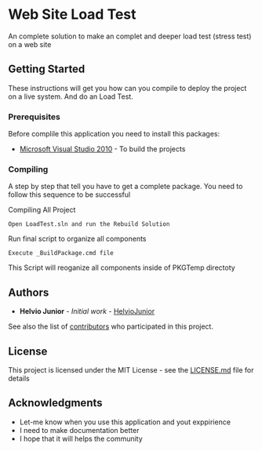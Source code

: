 # Web Site Load Test

An complete solution to make an complet and deeper load test (stress test) on a web site

## Getting Started

These instructions will get you how can you compile to deploy the project on a live system. And do an Load Test.

### Prerequisites

Before complile this application you need to install this packages:

* [Microsoft Visual Studio 2010](https://msdn.microsoft.com/en-us/library/dd831853(v=vs.100).aspx) - To build the projects

### Compiling

A step by step that tell you have to get a complete package. You need to follow this sequence to be successful

Compiling All Project

```
Open LoadTest.sln and run the Rebuild Solution
```

Run final script to organize all components

```
Execute _BuildPackage.cmd file
```

This Script will reoganize all components inside of PKGTemp directoty


## Authors

* **Helvio Junior** - *Initial work* - [HelvioJunior](http://helviojunior.com.br/)

See also the list of [contributors](https://github.com/helviojunior/loadtest/graphs/contributors) who participated in this project.

## License

This project is licensed under the MIT License - see the [LICENSE.md](LICENSE.md) file for details

## Acknowledgments

* Let-me know when you use this application and yout exppirience
* I need to make documentation better 
* I hope that it will helps the community

